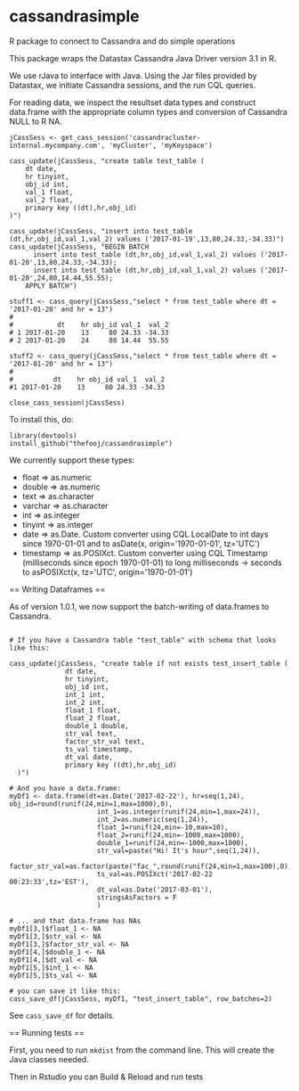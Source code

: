 # cassandrasimple
R package to connect to Cassandra and do simple operations

This package wraps the Datastax Cassandra Java Driver version 3.1 in R.

We use rJava to interface with Java.  Using the Jar files provided by Datastax, we initiate Cassandra sessions, and the run CQL queries.

For reading data, we inspect the resultset data types and construct data.frame with the appropriate column types and conversion of Cassandra NULL to R NA.

```
jCassSess <- get_cass_session('cassandracluster-internal.mycompany.com', 'myCluster', 'myKeyspace')

cass_update(jCassSess, "create table test_table (
    dt date,
    hr tinyint, 
    obj_id int, 
    val_1 float,
    val_2 float,
    primary key ((dt),hr,obj_id)  
)")

cass_update(jCassSess, "insert into test_table (dt,hr,obj_id,val_1,val_2) values ('2017-01-19',13,80,24.33,-34.33)")
cass_update(jCassSess, "BEGIN BATCH
      insert into test_table (dt,hr,obj_id,val_1,val_2) values ('2017-01-20',13,80,24.33,-34.33);
      insert into test_table (dt,hr,obj_id,val_1,val_2) values ('2017-01-20',24,80,14.44,55.55);
    APPLY BATCH")
    
stuff1 <- cass_query(jCassSess,"select * from test_table where dt = '2017-01-20' and hr = 13")    
# 
#           dt    hr obj_id val_1  val_2
# 1 2017-01-20    13     80 24.33 -34.33
# 2 2017-01-20    24     80 14.44  55.55

stuff2 <- cass_query(jCassSess,"select * from test_table where dt = '2017-01-20' and hr = 13")  
# 
#          dt    hr obj_id val_1  val_2
#1 2017-01-20    13     80 24.33 -34.33

close_cass_session(jCassSess)
```

To install this, do:

```
library(devtools)
install_github("thefooj/cassandrasimple")
```

We currently support these types:

* float => as.numeric
* double => as.numeric
* text => as.character
* varchar => as.character
* int => as.integer
* tinyint => as.integer
* date => as.Date.  Custom converter using CQL LocalDate to int days since 1970-01-01 and to asDate(x, origin='1970-01-01', tz='UTC')
* timestamp => as.POSIXct.  Custom converter using CQL Timestamp (milliseconds since epoch 1970-01-01) to long milliseconds -> seconds to asPOSIXct(x, tz='UTC', origin='1970-01-01')


== Writing Dataframes ==

As of version 1.0.1, we now support the batch-writing of data.frames to Cassandra.

```

# If you have a Cassandra table "test_table" with schema that looks like this:

cass_update(jCassSess, "create table if not exists test_insert_table (
              dt date,
              hr tinyint,
              obj_id int,
              int_1 int,
              int_2 int,
              float_1 float,
              float_2 float,
              double_1 double,
              str_val text,
              factor_str_val text,
              ts_val timestamp,
              dt_val date,
              primary key ((dt),hr,obj_id)
  )")
  
# And you have a data.frame:
myDf1 <- data.frame(dt=as.Date('2017-02-22'), hr=seq(1,24), obj_id=round(runif(24,min=1,max=1000),0),
                      int_1=as.integer(runif(24,min=1,max=24)),
                      int_2=as.numeric(seq(1,24)),
                      float_1=runif(24,min=-10,max=10),
                      float_2=runif(24,min=-1000,max=1000),
                      double_1=runif(24,min=-1000,max=1000),
                      str_val=paste("Hi! It's hour",seq(1,24)),
                      factor_str_val=as.factor(paste("fac_",round(runif(24,min=1,max=100),0),sep='')),
                      ts_val=as.POSIXct('2017-02-22 00:23:33',tz='EST'),
                      dt_val=as.Date('2017-03-01'),
                      stringsAsFactors = F
                      )

# ... and that data.frame has NAs                      
myDf1[3,]$float_1 <- NA
myDf1[3,]$str_val <- NA
myDf1[3,]$factor_str_val <- NA
myDf1[4,]$double_1 <- NA
myDf1[4,]$dt_val <- NA
myDf1[5,]$int_1 <- NA
myDf1[5,]$ts_val <- NA

# you can save it like this:
cass_save_df(jCassSess, myDf1, "test_insert_table", row_batches=2)

```

See `cass_save_df` for details.


== Running tests ==

First, you need to run `mkdist` from the command line.  This will create the Java classes needed.

Then in Rstudio you can Build & Reload and run tests



